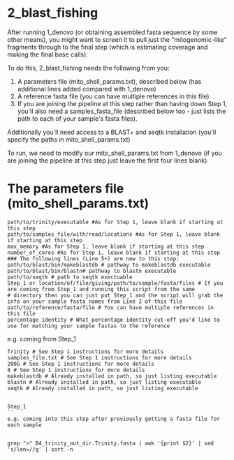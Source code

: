 # 2_blast_fishing
After running 1_denovo (or obtaining assembled fasta sequence by some other means), you might want to screen it to pull just the "mitogenomic-like" fragments through to the final step (which is estimating coverage and making the final base calls).

To do this, 2_blast_fishing needs the following from you:
1) A parameters file (mito_shell_params.txt), described below (has additional lines added compared with 1_denovo)
2) A reference fasta file (you can have multiple references in this file)
3) If you are joining the pipeline at this step rather than having down Step 1, you'll also need a samples_fasta_file (described below too - just lists the path to each of your sample's fasta files).

Additionally you'll need access to a BLAST+ and seqtk installation (you'll specify the paths in mito_shell_params.txt)

To run, we need to modify our mito_shell_params.txt from 1_denovo (if you are joining the pipeline at this step just leave the first four lines blank).

# The parameters file (mito_shell_params.txt)
```
path/to/trinity/executable #As for Step 1, leave blank if starting at this step
path/to/samples_file/with/read/locations #As for Step 1, leave blank if starting at this step
max_memory #As for Step 1, leave blank if starting at this step
number_of_cores #As for Step 1, leave blank if starting at this step
### The following lines (Line 5+) are new to this step:
path/to/blast/bin/makeblastdb # pathway to makeblastdb executable
path/to/blast/bin/blastn# pathway to blastn executable
path/to/seqtk # path to seqtk exectuable
Step_1 or location/of/file/giving/path/to/sample/fasta/files # If you are coming from Step_1 and running this script from the same 
# directory then you can just put Step_1 and the script will grab the info on your sample fasta names from Line 2 of this file
path/to/reference/fasta/file # You can have multiple references in this file
percentage_identity # What percentage identity cut-off you'd like to use for matching your sample fastas to the reference
```
e.g. coming from Step_1
```
Trinity # See Step 1 instructions for more details
samples_file.txt # See Step 1 instructions for more details
200G # See Step 1 instructions for more details
8 # See Step 1 instructions for more details
makeblastdb # Already installed in path, so just listing executable
blastn # Already installed in path, so just listing executable
seqtk # Already installed in path, so just listing executable


Step_1
``
e.g. coming into this step after previously getting a fasta file for each sample


grep ">" B4_trinity_out_dir.Trinity.fasta | awk '{print $2}' | sed 's/len=//g' | sort -n
